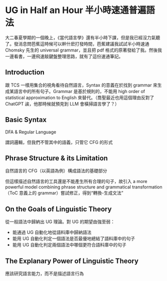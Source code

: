 # UG in Half an Hour 半小時速通普遍語法

大二春夏學期的一個晚上，《當代語言學》還有半小時下課，但是我已經沒力氣聽了。發消息問芭蕉這時候可以幹什麽打發時間，芭蕉建議我試試半小時速通 Chomsky 先生的 universal grammar，並且把 pdf 格式的原著發給了我。然後我一邊看書，一邊飛速敲鍵盤整理思路，就有了這份速通筆記。

## Introduction

跟 TCS 一樣用集合的視角看待自然語言，Syntax 的意義在於找到 grammar 來生成某語言中的所有句子。Grammar 是基於規則的，不能用 high order of statistical approximation to English 來替代。（喬聖最近也用這個理由反對了 ChatGPT 誒，他那時候就預見到 LLM 會橫掃語言學了？）

## Basic Syntax

DFA & Regular Language

謂詞邏輯，但我們不管其中的語義，只管它 CFG 的形式

## Phrase Structure & its Limitation

自然語言的 CFG（以英語為例）構成語法的基礎部分

但這樣描述自然語言的工具還是不能產生所有合理的句子，故引入 a more powerful model combining phrase structure and grammatical transformation（ToC 意義上的 grammar）嘗試修正，得到“轉換-生成文法”

## On the Goals of Linguistic Theory

從一般語法中歸納出 UG 理論。對 UG 的期望由強至弱：

* 能通過 UG 自動化地從語料庫中歸納語法
* 能用 UG 自動化判定一個語法是否最優地總結了語料庫中的句子
* 能用 UG 自動化判定兩個語法中哪個更符合語料庫中的句子

## The Explanary Power of Linguistic Theory

應該研究語言能力，而不是描述語言行為
